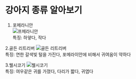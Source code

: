 # 강아지 종류 알아보기

1. 포메라니안   
![프메라니안](https://cdn.crowdpic.net/list-thumb/thumb_l_520EB332D9BD5427895C8E9B63E0B738.jpg)  
특징: 하얗다, 작다

  
2.골든 리트리버
![골든 리트리버](https://www.simbata.co.kr/img_src/s600/b311/b3110235.jpg)  
특징: 연한 갈색빛 털을 가진다, 포메라이안에 비해서 귀여움이 약하다

3.웰시코기
![웰시코기](https://i.pinimg.com/originals/2f/de/2b/2fde2bcc48a9e38e01c311470adeb5a6.jpg)  
특징: 여우같은 귀를 가졌다, 다리가 짧다, 귀엽다